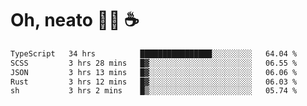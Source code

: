 # Oh, neato 🧑‍💻 ☕

<!--START_SECTION:waka-->

```txt
TypeScript   34 hrs          ████████████████░░░░░░░░░   64.04 %
SCSS         3 hrs 28 mins   █▓░░░░░░░░░░░░░░░░░░░░░░░   06.55 %
JSON         3 hrs 13 mins   █▓░░░░░░░░░░░░░░░░░░░░░░░   06.06 %
Rust         3 hrs 12 mins   █▓░░░░░░░░░░░░░░░░░░░░░░░   06.03 %
sh           3 hrs 2 mins    █▒░░░░░░░░░░░░░░░░░░░░░░░   05.74 %
```

<!--END_SECTION:waka-->
